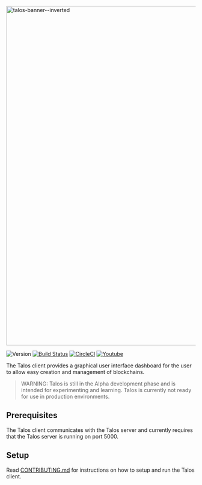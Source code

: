 <a href="https://talos.now.sh/" target="_blank" rel="noopener noreferrer"><img width="900" src="https://s3.ca-central-1.amazonaws.com/sysc-4907-talos/media/banner--inverted%402x.png" alt="talos-banner--inverted" /></a>

![Version](https://img.shields.io/github/package-json/v/talos-org/client.svg?label=alpha&color=blue) [![Build Status](https://travis-ci.org/talos-org/client.svg?branch=master)](https://travis-ci.org/talos-org/client) [![CircleCI](https://circleci.com/gh/talos-org/client/tree/master.svg?style=svg)](https://circleci.com/gh/talos-org/client/tree/master) [![Youtube](https://img.shields.io/badge/-youtube-red.svg?logo=youtube)](https://www.youtube.com/channel/UC8IVUBqpIwRAP3e8SQXWlMA)

The Talos client provides a graphical user interface dashboard for the user to allow easy creation and management of blockchains.

> WARNING: Talos is still in the Alpha development phase and is intended for experimenting and learning. Talos is currently not ready for use in production environments.

## Prerequisites

The Talos client communicates with the Talos server and currently requires that the Talos server is running on port 5000.

## Setup

Read [CONTRIBUTING.md](./CONTRIBUTING.md) for instructions on how to setup and run the Talos client.
